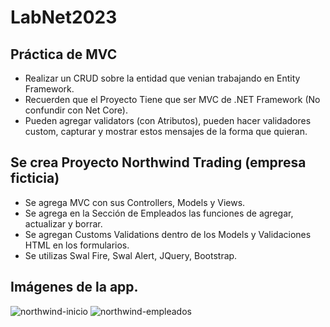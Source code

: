 # LabNet2023
## Práctica de MVC

- Realizar un CRUD sobre la entidad que venian trabajando en Entity Framework. 
- Recuerden que el Proyecto Tiene que ser MVC de .NET Framework (No confundir con Net Core).
- Pueden agregar validators (con Atributos), pueden hacer validadores custom, capturar y mostrar estos mensajes de la forma que quieran.

## Se crea Proyecto Northwind Trading (empresa ficticia)
- Se agrega MVC con sus Controllers, Models y Views.
- Se agrega en la Sección de Empleados las funciones de agregar, actualizar y borrar.
- Se agregan Customs Validations dentro de los Models y Validaciones HTML en los formularios. 
- Se utilizas Swal Fire, Swal Alert, JQuery, Bootstrap.

## Imágenes de la app.
<img src="https://i.ibb.co/RY0bJHc/northwind-inicio.png" alt="northwind-inicio" border="0">
<img src="https://i.ibb.co/s2nN98z/northwind-empleados.png" alt="northwind-empleados" border="0">
